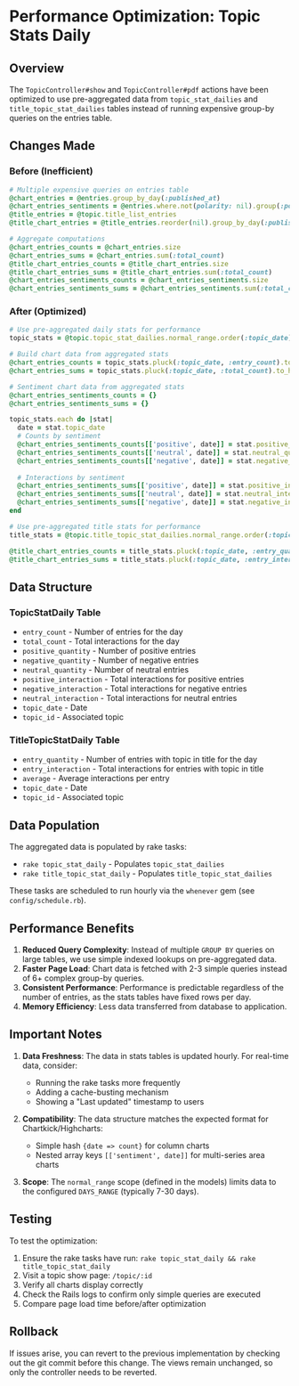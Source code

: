 # Performance Optimization: Topic Stats Daily

## Overview
The `TopicController#show` and `TopicController#pdf` actions have been optimized to use pre-aggregated data from `topic_stat_dailies` and `title_topic_stat_dailies` tables instead of running expensive group-by queries on the entries table.

## Changes Made

### Before (Inefficient)
```ruby
# Multiple expensive queries on entries table
@chart_entries = @entries.group_by_day(:published_at)
@chart_entries_sentiments = @entries.where.not(polarity: nil).group(:polarity).group_by_day(:published_at)
@title_entries = @topic.title_list_entries
@title_chart_entries = @title_entries.reorder(nil).group_by_day(:published_at)

# Aggregate computations
@chart_entries_counts = @chart_entries.size
@chart_entries_sums = @chart_entries.sum(:total_count)
@title_chart_entries_counts = @title_chart_entries.size
@title_chart_entries_sums = @title_chart_entries.sum(:total_count)
@chart_entries_sentiments_counts = @chart_entries_sentiments.size
@chart_entries_sentiments_sums = @chart_entries_sentiments.sum(:total_count)
```

### After (Optimized)
```ruby
# Use pre-aggregated daily stats for performance
topic_stats = @topic.topic_stat_dailies.normal_range.order(:topic_date)

# Build chart data from aggregated stats
@chart_entries_counts = topic_stats.pluck(:topic_date, :entry_count).to_h
@chart_entries_sums = topic_stats.pluck(:topic_date, :total_count).to_h

# Sentiment chart data from aggregated stats
@chart_entries_sentiments_counts = {}
@chart_entries_sentiments_sums = {}

topic_stats.each do |stat|
  date = stat.topic_date
  # Counts by sentiment
  @chart_entries_sentiments_counts[['positive', date]] = stat.positive_quantity || 0
  @chart_entries_sentiments_counts[['neutral', date]] = stat.neutral_quantity || 0
  @chart_entries_sentiments_counts[['negative', date]] = stat.negative_quantity || 0
  
  # Interactions by sentiment
  @chart_entries_sentiments_sums[['positive', date]] = stat.positive_interaction || 0
  @chart_entries_sentiments_sums[['neutral', date]] = stat.neutral_interaction || 0
  @chart_entries_sentiments_sums[['negative', date]] = stat.negative_interaction || 0
end

# Use pre-aggregated title stats for performance
title_stats = @topic.title_topic_stat_dailies.normal_range.order(:topic_date)

@title_chart_entries_counts = title_stats.pluck(:topic_date, :entry_quantity).to_h
@title_chart_entries_sums = title_stats.pluck(:topic_date, :entry_interaction).to_h
```

## Data Structure

### TopicStatDaily Table
- `entry_count` - Number of entries for the day
- `total_count` - Total interactions for the day
- `positive_quantity` - Number of positive entries
- `negative_quantity` - Number of negative entries
- `neutral_quantity` - Number of neutral entries
- `positive_interaction` - Total interactions for positive entries
- `negative_interaction` - Total interactions for negative entries
- `neutral_interaction` - Total interactions for neutral entries
- `topic_date` - Date
- `topic_id` - Associated topic

### TitleTopicStatDaily Table
- `entry_quantity` - Number of entries with topic in title for the day
- `entry_interaction` - Total interactions for entries with topic in title
- `average` - Average interactions per entry
- `topic_date` - Date
- `topic_id` - Associated topic

## Data Population

The aggregated data is populated by rake tasks:
- `rake topic_stat_daily` - Populates `topic_stat_dailies`
- `rake title_topic_stat_daily` - Populates `title_topic_stat_dailies`

These tasks are scheduled to run hourly via the `whenever` gem (see `config/schedule.rb`).

## Performance Benefits

1. **Reduced Query Complexity**: Instead of multiple `GROUP BY` queries on large tables, we use simple indexed lookups on pre-aggregated data.
2. **Faster Page Load**: Chart data is fetched with 2-3 simple queries instead of 6+ complex group-by queries.
3. **Consistent Performance**: Performance is predictable regardless of the number of entries, as the stats tables have fixed rows per day.
4. **Memory Efficiency**: Less data transferred from database to application.

## Important Notes

1. **Data Freshness**: The data in stats tables is updated hourly. For real-time data, consider:
   - Running the rake tasks more frequently
   - Adding a cache-busting mechanism
   - Showing a "Last updated" timestamp to users

2. **Compatibility**: The data structure matches the expected format for Chartkick/Highcharts:
   - Simple hash `{date => count}` for column charts
   - Nested array keys `[['sentiment', date]]` for multi-series area charts

3. **Scope**: The `normal_range` scope (defined in the models) limits data to the configured `DAYS_RANGE` (typically 7-30 days).

## Testing

To test the optimization:

1. Ensure the rake tasks have run: `rake topic_stat_daily && rake title_topic_stat_daily`
2. Visit a topic show page: `/topic/:id`
3. Verify all charts display correctly
4. Check the Rails logs to confirm only simple queries are executed
5. Compare page load time before/after optimization

## Rollback

If issues arise, you can revert to the previous implementation by checking out the git commit before this change. The views remain unchanged, so only the controller needs to be reverted.

